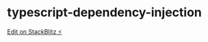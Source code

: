 # typescript-dependency-injection

[Edit on StackBlitz ⚡️](https://stackblitz.com/edit/typescript-6reszh)